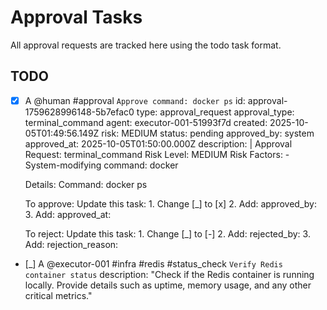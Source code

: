 # Approval Tasks

All approval requests are tracked here using the todo task format.

## TODO

- [x] A @human #approval `Approve command: docker ps`
  id: approval-1759628996148-5b7efac0
  type: approval_request
  approval_type: terminal_command
  agent: executor-001-51993f7d
  created: 2025-10-05T01:49:56.149Z
  risk: MEDIUM
  status: pending
  approved_by: system
  approved_at: 2025-10-05T01:50:00.000Z
  description: |
    Approval Request: terminal_command
    Risk Level: MEDIUM
    Risk Factors:
      - System-modifying command: docker 
    
    Details:
      Command: docker ps
    
    To approve: Update this task:
      1. Change [_] to [x]
      2. Add: approved_by: <your-name>
      3. Add: approved_at: <timestamp>
    
    To reject: Update this task:
      1. Change [_] to [-]
      2. Add: rejected_by: <your-name>
      3. Add: rejection_reason: <reason>


- [_] A @executor-001 #infra #redis #status_check `Verify Redis container status`
  description: "Check if the Redis container is running locally. Provide details such as uptime, memory usage, and any other critical metrics."

